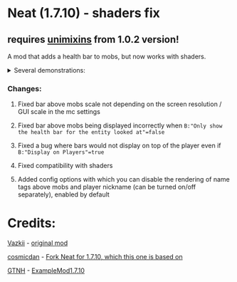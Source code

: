 # Neat (1.7.10) - shaders fix

## requires [unimixins](https://github.com/LegacyModdingMC/UniMixins) from 1.0.2 version!

A mod that adds a health bar to mobs, but now works with shaders.

<details>

<summary>Several demonstrations:</summary>

https://github.com/kotmatross28729/Neat-shaders-fix/assets/110309314/59118c49-89c1-4e6f-a02d-31138f16548a


https://github.com/kotmatross28729/Neat-shaders-fix/assets/110309314/01cc3602-fc13-4f21-a7ef-80ea453b84e6




https://github.com/kotmatross28729/Neat-shaders-fix/assets/110309314/2d1986c9-5279-4351-ab1b-acf47d69dd5d






<details>

<summary>Idk why, but one of the bugs during development</summary>



https://github.com/kotmatross28729/Neat-shaders-fix/assets/110309314/1480d34f-f359-4a28-8bd7-eab3000562fc




</details>









</details>

### Changes:
1) Fixed bar above mobs scale not depending on the screen resolution / GUI scale in the mc settings

2) Fixed bar above mobs being displayed incorrectly when `B:"Only show the health bar for the entity looked at"=false`

3) Fixed a bug where bars would not display on top of the player even if `B:"Display on Players"=true`

4) Fixed compatibility with shaders

5) Added config options with which you can disable the rendering of name tags above mobs and player nickname (can be turned on/off separately), enabled by default

# Credits:

[Vazkii](https://github.com/Vazkii) - [original mod](https://github.com/VazkiiMods/Neat)

[cosmicdan](https://github.com/cosmicdan) -
[Fork Neat for 1.7.10, which this one is based on](https://github.com/HostileNetworks/Neat)

[GTNH](https://github.com/orgs/GTNewHorizons/repositories) - [ExampleMod1.7.10](https://github.com/GTNewHorizons/ExampleMod1.7.10)
